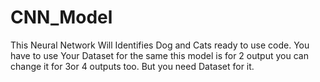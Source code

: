 # CNN_Model
This Neural Network Will Identifies Dog and Cats ready to use code.
You have to use Your Dataset for the same 
this model is for 2 output you can change it for 3or 4 outputs too. But you need Dataset for it.

